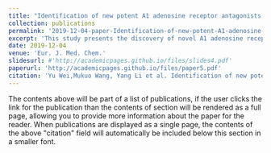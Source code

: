 ```yaml
---
title: "Identification of new potent A1 adenosine receptor antagonists using a multistage virtual screening approach."
collection: publications
permalink: '2019-12-04-paper-Identification-of-new-potent-A1-adenosine-receptor-antagonists-using-a-multistage-virtual-screening-approach' #'https://www.sciencedirect.com/science/article/abs/pii/S0223523419310888'
excerpt: 'This study presents the discovery of novel A1 adenosine receptor (A1AR) antagonists using a multistage virtual screening approach. By screening the ChemDiv library of 1,492,362 compounds, the researchers identified 22 potential hits, with 18 exhibiting nanomolar or low micromolar binding potency (Ki) in radioligand binding assays. Six compounds were further tested in a cAMP functional assay, revealing low micromolar antagonistic activity (pIC50 = 5.51–6.38) for A1AR. Notably, four compounds demonstrated high affinity (pKi = 6.11–7.13) and selectivity (>100-fold) for A1AR over A2AAR. Novelty analysis confirmed the uniqueness of these antagonists. Molecular docking and MD simulations supported the stability and specificity of the top three compounds (15, 20, 22) in the A1AR binding pocket, providing valuable insights for the development of A1AR-targeted drugs.'
date: 2019-12-04
venue: 'Eur. J. Med. Chem.'
slidesurl: #'http://academicpages.github.io/files/slides4.pdf'
paperurl: 'http://academicpages.github.io/files/paper5.pdf'
citation: 'Yu Wei,Mukuo Wang, Yang Li et al. Identification of new potent A1 adenosine receptor antagonists using a multistage virtual screening approach. Eur J Med Chem 2020, 187:111936.'
---
```


The contents above will be part of a list of publications, if the user clicks the link for the publication than the contents of section will be rendered as a full page, allowing you to provide more information about the paper for the reader. When publications are displayed as a single page, the contents of the above "citation" field will automatically be included below this section in a smaller font.

